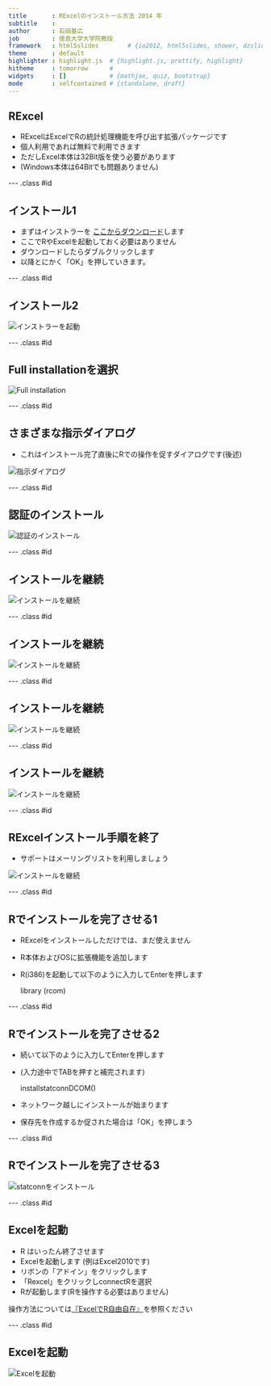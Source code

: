 ```yaml
---
title       : RExcelのインストール方法 2014 年
subtitle    : 
author      : 石田基広
job         : 徳島大学大学院教授
framework   : html5slides        # {io2012, html5slides, shower, dzslides, ...}
theme       : default
highlighter : highlight.js  # {highlight.js, prettify, highlight}
hitheme     : tomorrow      # 
widgets     : []            # {mathjax, quiz, bootstrap}
mode        : selfcontained # {standalone, draft}
---
```


## RExcel

* RExcelはExcelでRの統計処理機能を呼び出す拡張パッケージです
* 個人利用であれば無料で利用できます
* ただしExcel本体は32Bit版を使う必要があります
* (Windows本体は64Bitでも問題ありません)


--- .class #id 

## インストール1

* まずはインストラーを <a href = "http://rcom.univie.ac.at/download.html" target=_blank>ここからダウンロード</a>します
* ここでRやExcelを起動しておく必要はありません
* ダウンロードしたらダブルクリックします
* 以降とにかく「OK」を押していきます。

--- .class #id 

## インストール2

![インストラーを起動](img/install1.png)

--- .class #id 

## Full installationを選択

![Full installation](img/install2.png)


--- .class #id 

## さまざまな指示ダイアログ

* これはインストール完了直後にRでの操作を促すダイアログです(後述)

![指示ダイアログ](img/install3.png)


--- .class #id 

## 認証のインストール


![認証のインストール](img/install5.png)





--- .class #id 

## インストールを継続


![インストールを継続](img/install6.png)



--- .class #id 

## インストールを継続

![インストールを継続](img/install7.png)


--- .class #id 

## インストールを継続

![インストールを継続](img/install8.png)


--- .class #id 

## インストールを継続

![インストールを継続](img/install10.png)


--- .class #id 

## RExcelインストール手順を終了

* サポートはメーリングリストを利用しましょう

![インストールを継続](img/install11.png)


--- .class #id 

## Rでインストールを完了させる1

* RExcelをインストールしただけでは、まだ使えません
* R本体およびOSに拡張機能を追加します
* R(i386)を起動して以下のように入力してEnterを押します

     library (rcom)



--- .class #id 

## Rでインストールを完了させる2

* 続いて以下のように入力してEnterを押します
*  (入力途中でTABを押すと補完されます)

    installstatconnDCOM()

* ネットワーク越しにインストールが始まります
* 保存先を作成するか促された場合は「OK」を押しまう

--- .class #id 

## Rでインストールを完了させる3


![statconnをインストール](img/install12.png)


--- .class #id 

## Excelを起動

* R はいったん終了させます
* Excelを起動します (例はExcel2010です)
* リボンの「アドイン」をクリックします
* 「Rexcel」をクリックしconnectRを選択
* Rが起動します(Rを操作する必要はありません)


操作方法については<a href = "http://www.amazon.co.jp/dp/4621061550" target = _blank>『ExcelでR自由自在』</a>を参照ください




--- .class #id 

## Excelを起動

![Excelを起動](img/start.png)
